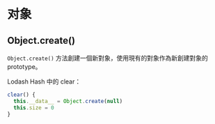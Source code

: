 # 对象

## Object.create()

`Object.create()` 方法創建一個新對象，使用現有的對象作為新創建對象的 prototype。

Lodash Hash 中的 clear：

```js
clear() {
  this.__data__ = Object.create(null)
  this.size = 0
}
```